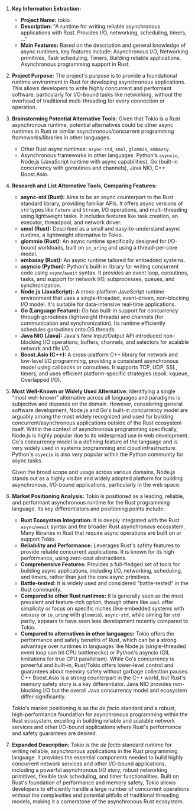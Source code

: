 1.  **Key Information Extraction:**
    *   **Project Name:** tokio
    *   **Description:** "A runtime for writing reliable asynchronous applications with Rust. Provides I/O, networking, scheduling, timers, ..."
    *   **Main Features:** Based on the description and general knowledge of async runtimes, key features include: Asynchronous I/O, Networking primitives, Task scheduling, Timers, Building reliable applications, Asynchronous programming support in Rust.

2.  **Project Purpose:**
    The project's purpose is to provide a foundational runtime environment in Rust for developing asynchronous applications. This allows developers to write highly concurrent and performant software, particularly for I/O-bound tasks like networking, without the overhead of traditional multi-threading for every connection or operation.

3.  **Brainstorming Potential Alternative Tools:**
    Given that Tokio is a Rust asynchronous runtime, potential alternatives could be other async runtimes in Rust or similar asynchronous/concurrent programming frameworks/libraries in other languages.

    *   Other Rust async runtimes: `async-std`, `smol`, `glommio`, `embassy`.
    *   Asynchronous frameworks in other languages: Python's `asyncio`, Node.js (JavaScript runtime with async capabilities), Go (built-in concurrency with goroutines and channels), Java NIO, C++ Boost.Asio.

4.  **Research and List Alternative Tools, Comparing Features:**

    *   **async-std (Rust):** Aims to be an async counterpart to the Rust standard library, providing familiar APIs. It offers async versions of `std` types like `Future` and `Stream`, I/O operations, and multi-threading using lightweight tasks. It includes features like task creation, an executor, threadpool, and network driver.
    *   **smol (Rust):** Described as a small and easy-to-understand async runtime, a lightweight alternative to Tokio.
    *   **glommio (Rust):** An async runtime specifically designed for I/O-bound workloads, built on `io_uring` and using a thread-per-core model.
    *   **embassy (Rust):** An async runtime tailored for embedded systems.
    *   **asyncio (Python):** Python's built-in library for writing concurrent code using `async`/`await` syntax. It provides an event loop, coroutines, tasks, and support for network I/O, subprocesses, queues, and synchronization.
    *   **Node.js (JavaScript):** A cross-platform JavaScript runtime environment that uses a single-threaded, event-driven, non-blocking I/O model. It's suitable for data-intensive real-time applications.
    *   **Go (Language Feature):** Go has built-in support for concurrency through goroutines (lightweight threads) and channels (for communication and synchronization). Its runtime efficiently schedules goroutines onto OS threads.
    *   **Java NIO (Java):** Java's New Input/Output API introduced non-blocking I/O operations, buffers, channels, and selectors for scalable network and file I/O.
    *   **Boost.Asio (C++):** A cross-platform C++ library for network and low-level I/O programming, providing a consistent asynchronous model using callbacks or coroutines. It supports TCP, UDP, SSL, timers, and uses efficient platform-specific strategies (epoll, kqueue, Overlapped I/O).

5.  **Most Well-Known or Widely Used Alternative:**
    Identifying a single "most well-known" alternative across all languages and paradigms is subjective and depends on the domain. However, considering general software development, Node.js and Go's built-in concurrency model are arguably among the most widely recognized and used for building concurrent/asynchronous applications outside of the Rust ecosystem itself. Within the context of asynchronous programming specifically, Node.js is highly popular due to its widespread use in web development. Go's concurrency model is a defining feature of the language and is very widely used in systems programming and cloud infrastructure. Python's `asyncio` is also very popular within the Python community for async tasks.

    Given the broad scope and usage across various domains, Node.js stands out as a highly visible and widely adopted platform for building asynchronous, I/O-bound applications, particularly in the web space.

6.  **Market Positioning Analysis:**
    Tokio is positioned as a leading, reliable, and performant asynchronous runtime for the Rust programming language. Its key differentiators and positioning points include:
    *   **Rust Ecosystem Integration:** It is deeply integrated with the Rust `async`/`await` syntax and the broader Rust asynchronous ecosystem. Many libraries in Rust that require async operations are built on or support Tokio.
    *   **Reliability and Performance:** Leverages Rust's safety features to provide reliable concurrent applications. It is known for its high performance, using zero-cost abstractions.
    *   **Comprehensive Features:** Provides a full-fledged set of tools for building async applications, including I/O, networking, scheduling, and timers, rather than just the core async primitives.
    *   **Battle-tested:** It is widely used and considered "battle-tested" in the Rust community.
    *   **Compared to other Rust runtimes:** It is generally seen as the most prevalent and feature-rich option, though others like `smol` offer simplicity or focus on specific niches (like embedded systems with `embassy` or `io_uring` with `glommio`). `async-std`, while aiming for `std` parity, appears to have seen less development recently compared to Tokio.
    *   **Compared to alternatives in other languages:** Tokio offers the performance and safety benefits of Rust, which can be a strong advantage over runtimes in languages like Node.js (single-threaded event loop can hit CPU bottlenecks) or Python's asyncio (GIL limitations for true CPU parallelism). While Go's concurrency is powerful and built-in, Rust/Tokio offers lower-level control and guarantees about memory safety without garbage collection pauses. C++ Boost.Asio is a strong counterpart in the C++ world, but Rust's memory safety story is a key differentiator. Java NIO provides non-blocking I/O but the overall Java concurrency model and ecosystem differ significantly.

    Tokio's market positioning is as the *de facto* standard and a robust, high-performance foundation for asynchronous programming within the Rust ecosystem, excelling in building reliable and scalable network services and other I/O-bound applications where Rust's performance and safety guarantees are desired.

7.  **Expanded Description:**
    Tokio is the *de facto* standard runtime for writing reliable, asynchronous applications in the Rust programming language. It provides the essential components needed to build highly concurrent network services and other I/O-bound applications, including a powerful asynchronous I/O story, robust networking primitives, flexible task scheduling, and timer functionalities. Built on Rust's foundation of performance and memory safety, Tokio allows developers to efficiently handle a large number of concurrent operations without the complexities and potential pitfalls of traditional threading models, making it a cornerstone of the asynchronous Rust ecosystem.